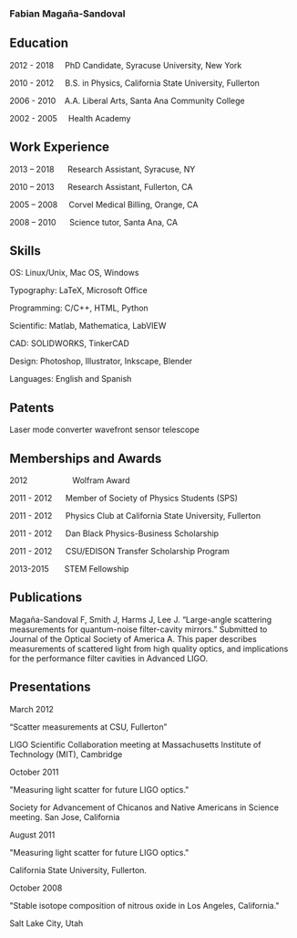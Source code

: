### Fabian Magaña-Sandoval

## Education

2012 - 2018     PhD Candidate, Syracuse University, New York

2010 - 2012     B.S. in Physics, California State University, Fullerton

2006 - 2010    A.A. Liberal Arts, Santa Ana Community College

2002 - 2005     Health Academy

## Work Experience

2013 – 2018      Research Assistant, Syracuse, NY

2010 – 2013      Research Assistant, Fullerton, CA

2005 – 2008     Corvel Medical Billing, Orange, CA

2008 – 2010      Science tutor, Santa Ana, CA

## Skills

OS: Linux/Unix, Mac OS, Windows

Typography: LaTeX, Microsoft Office

Programming: C/C++, HTML, Python

Scientific: Matlab, Mathematica, LabVIEW

CAD: SOLIDWORKS, TinkerCAD

Design: Photoshop, Illustrator, Inkscape, Blender

Languages: English and Spanish

## Patents

Laser mode converter wavefront sensor telescope

## Memberships and Awards

2012                    Wolfram Award

2011 - 2012      Member of Society of Physics Students (SPS)

2011 - 2012      Physics Club at California State University, Fullerton

2011 - 2012      Dan Black Physics-Business Scholarship

2011 - 2012      CSU/EDISON Transfer Scholarship Program

2013-2015       STEM Fellowship

## Publications

Magaña-Sandoval F, Smith J, Harms J, Lee J. “Large-angle scattering measurements for quantum-noise filter-cavity mirrors.” Submitted to Journal of the Optical Society of America A. This paper describes measurements of scattered light from high quality optics, and implications for the performance filter cavities in Advanced LIGO.



## Presentations

March 2012

“Scatter measurements at CSU, Fullerton”

LIGO Scientific Collaboration meeting at Massachusetts Institute of Technology (MIT), Cambridge



October 2011

"Measuring light scatter for future LIGO optics."

Society for Advancement of Chicanos and Native Americans in Science meeting. San Jose, California



August 2011

"Measuring light scatter for future LIGO optics."

California State University, Fullerton.



October 2008

"Stable isotope composition of nitrous oxide in Los Angeles, California."

Salt Lake City, Utah

